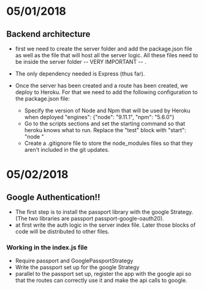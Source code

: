 # 05/01/2018

## Backend architecture

* first we need to create the server folder and add the package.json file as well as the file that will host all the server logic. All these files need to be inside the server folder -- VERY IMPORTANT -- .

* The only dependency needed is Express (thus far).

* Once the server has been created and a route has been created, we deploy to Heroku. For that we need to add the following configuration to the package.json file:
  * Specify the version of Node and Npm that will be used by Heroku when deployed "engines": {"node": "9.11.1", "npm": "5.6.0"}
  * Go to the scripts sections and set the starting command so that heroku knows what to run. Replace the "test" block with "start": "node <fileName>"
  * Create a .gitignore file to store the node_modules files so that they aren't included in the git updates.

# 05/02/2018

## Google Authentication!!

* The first step is to install the passport library with the google Strategy. (The two libraries are passport passport-google-oauth20).
* at first write the auth logic in the server index file. Later those blocks of code will be distributed to other files.

### Working in the index.js file

* Require passport and GooglePassportStrategy
* Write the passport set up for the google Strategy
* parallel to the passport set up, register the app with the google api so that the routes can correctly use it and make the api calls to google.
